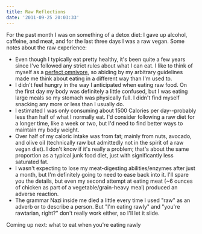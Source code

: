 ```yaml
---
title: Raw Reflections
date: '2011-09-25 20:03:33'
---
```



For the past month I was on something of a detox diet: I gave up alcohol, caffeine, and meat, and for the last three days I was a raw vegan. Some notes about the raw experience:

- Even though I typically eat pretty healthy, it's been quite a few years since I've followed any strict rules about what I can eat. I like to think of myself as a [perfect omnivore](http://www.slate.com/id/3152/), so abiding by my arbitrary guidelines made me think about eating in a different way than I'm used to.
- I didn't feel hungry in the way I anticipated when eating raw food. On the first day my body was definitely a little confused, but I was eating large meals so my stomach was physically full. I didn't find myself snacking any more or less than I usually do.
- I estimated I was only consuming about 1500 Calories per day--probably less than half of what I normally eat. I'd consider following a raw diet for a longer time, like a week or two, but I'd need to find better ways to maintain my body weight.
- Over half of my caloric intake was from fat; mainly from nuts, avocado, and olive oil (technically raw but admittedly not in the spirit of a raw vegan diet). I don't know if it's really a problem; that's about the same proportion as a typical junk food diet, just with significantly less saturated fat.
- I wasn't expecting to lose my meat-digesting abilities/enzymes after just a month, but I'm definitely going to need to ease back into it. I'll spare you the details, but even my second attempt at eating meat (~6 ounces of chicken as part of a vegetable/grain-heavy meal) produced an adverse reaction.
- The grammar Nazi inside me died a little every time I used "raw" as an adverb or to describe a person. But "I'm eating rawly" and "you're rawtarian, right?" don't really work either, so I'll let it slide.

Coming up next: what to eat when you're eating rawly


